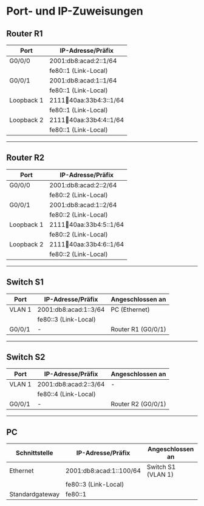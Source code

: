 # Port- und IP-Zuweisungen

## **Router R1**
| Port            | IP-Adresse/Präfix           |
|-----------------|-----------------------------|
| G0/0/0          | 2001:db8:acad:2::1/64       |
|                 | fe80::1 (Link-Local)        |
| G0/0/1          | 2001:db8:acad:1::1/64       |
|                 | fe80::1 (Link-Local)        |
| Loopback 1      | 2111:abcd:40aa:33b4:3::1/64 |
|                 | fe80::1 (Link-Local)        |
| Loopback 2      | 2111:abcd:40aa:33b4:4::1/64 |
|                 | fe80::1 (Link-Local)        |

---

## **Router R2**
| Port            | IP-Adresse/Präfix           |
|-----------------|-----------------------------|
| G0/0/0          | 2001:db8:acad:2::2/64       |
|                 | fe80::2 (Link-Local)        |
| G0/0/1          | 2001:db8:acad:1::2/64       |
|                 | fe80::2 (Link-Local)        |
| Loopback 1      | 2111:abcd:40aa:33b4:5::1/64 |
|                 | fe80::2 (Link-Local)        |
| Loopback 2      | 2111:abcd:40aa:33b4:6::1/64 |
|                 | fe80::2 (Link-Local)        |

---

## **Switch S1**
| Port            | IP-Adresse/Präfix           | Angeschlossen an          |
|-----------------|-----------------------------|---------------------------|
| VLAN 1          | 2001:db8:acad:1::3/64       | PC (Ethernet)             |
|                 | fe80::3 (Link-Local)        |                           |
| G0/0/1          | -                           | Router R1 (G0/0/1)        |

---

## **Switch S2**
| Port            | IP-Adresse/Präfix           | Angeschlossen an          |
|-----------------|-----------------------------|---------------------------|
| VLAN 1          | 2001:db8:acad:2::3/64       | -                         |
|                 | fe80::4 (Link-Local)        |                           |
| G0/0/1          | -                           | Router R2 (G0/0/1)        |

---

## **PC**
| Schnittstelle   | IP-Adresse/Präfix           | Angeschlossen an          |
|-----------------|-----------------------------|---------------------------|
| Ethernet        | 2001:db8:acad:1::100/64     | Switch S1 (VLAN 1)        |
|                 | fe80::3 (Link-Local)        |                           |
| Standardgateway | fe80::1                     |                           |
